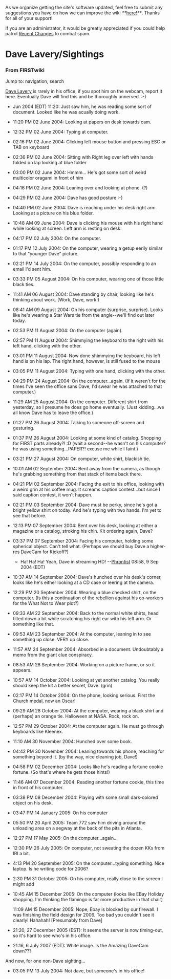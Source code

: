 As we organize getting the site's software updated, feel free to submit any
suggestions you have on how we can improve the wiki
_**_[here!](/index.php/User:Hallry/Suggestions "User:Hallry/Suggestions"
)_**_. Thanks for all of your support!

If you are an administrator, it would be greatly appreciated if you could help
patrol [Recent Changes](/index.php/Special:Recentchanges
"Special:Recentchanges" ) to combat spam.

# Dave Lavery/Sightings

### From FIRSTwiki

Jump to: navigation, search

[Dave Lavery](/index.php/Dave_Lavery "Dave Lavery" ) is rarely in his office,
if you spot him on the webcam, report it here. Eventually Dave will find this
and be thoroughly unnerved. :-)

  * Jun 2004 (EDT) 11:20: Just saw him, he was reading some sort of document. Looked like he was acually doing work. 
  * 11:20 PM 02 June 2004: Looking at papers on desk towards cam. 
  * 12:32 PM 02 June 2004: Typing at computer. 
  * 02:16 PM 02 June 2004: Clicking left mouse button and pressing ESC or TAB on keyboard 
  * 02:36 PM 02 June 2004: Sitting with Right leg over left with hands folded on lap looking at blue folder 
  * 03:00 PM 02 June 2004: Hmmm... He's got some sort of weird multicolor oragami in front of him 
  * 04:16 PM 02 June 2004: Leaning over and looking at phone. (?) 
  * 04:29 PM 02 June 2004: Dave has good posture :-) 
  * 04:40 PM 02 June 2004: Dave is reaching under his desk right arm. Looking at a picture on his blue folder. 
  * 10:48 AM 09 June 2004: Dave is clicking his mouse with his right hand while looking at screen. Left arm is resting on desk. 
  * 04:17 PM 02 July 2004: On the computer. 
  * 01:17 PM 12 July 2004: On the computer, wearing a getup eerily similar to that "younger Dave" picture. 
  * 02:21 PM 14 July 2004: On the computer, possibly responding to an email I'd sent him. 
  * 03:33 PM 05 August 2004: On his computer, wearing one of those little black ties. 
  * 11:41 AM 06 August 2004: Dave standing by chair, looking like he's thinking about work. (Work, Dave, work!) 
  * 08:41 AM 09 August 2004: On his computer (surprise, surprise). Looks like he's wearing a Star Wars tie from the angle--we'll find out later today. 
  * 02:53 PM 11 August 2004: On the computer (again). 
  * 02:57 PM 11 August 2004: Shimmying the keyboard to the right with his left hand, clicking with the other. 
  * 03:01 PM 11 August 2004: Now done shimmying the keyboard, his left hand is on his lap. The right hand, however, is still fused to the mouse 
  * 03:05 PM 11 August 2004: Typing with one hand, clicking with the other. 
  * 04:29 PM 24 August 2004: On the computer...again. (If it weren't for the times I've seen the office sans Dave, I'd swear he was attached to that computer.) 
  * 11:29 AM 25 August 2004: On the computer. Different shirt from yesterday, so I presume he does go home eventually. (Just kidding...we all know Dave has to leave the office.) 
  * 01:27 PM 26 August 2004: Talking to someone off-screen and gesturing. 
  * 01:37 PM 26 August 2004: Looking at some kind of catalog. Shopping for FIRST parts already?!  :D (wait a second--he wasn't on his computer? he was using something...PAPER?! excuse me while I faint.) 
  * 03:21 PM 27 August 2004: On computer, white shirt, blackish tie. 
  * 10:01 AM 02 September 2004: Bent away from the camera, as though he's grabbing something from that stack of items back there. 
  * 04:21 PM 02 September 2004: Facing the exit to his office, looking with a weird grin at his coffee mug. It screams caption contest...but since I said caption contest, it won't happen. 
  * 02:21 PM 03 September 2004: Dave must be perky, since he's got a bright yellow shirt on today. And he's typing with two hands. I'm yet to see that before. 
  * 12:13 PM 07 September 2004: Bent over his desk, looking at either a magazine or a catalog, stroking his chin. Kit ordering again, Dave? 
  * 03:37 PM 07 September 2004: Facing his computer, holding some spherical object. Can't tell what. (Perhaps we should buy Dave a higher-res DaveCam for Kickoff?) 
    * Ha! Ha! Ha! Yeah, Dave in streaming HD! --[Phrontist](/index.php/User:Phrontist "User:Phrontist" ) 08:58, 9 Sep 2004 (EDT) 
  * 10:37 AM 14 September 2004: Dave's hunched over his desk's corner, looks like he's either looking at a CD case or leering at the camera. 
  * 12:29 PM 20 September 2004: Wearing a blue checked shirt, on the computer. (Is this a continuation of the rebellion against his co-workers for the What Not to Wear plot?) 
  * 09:33 AM 22 September 2004: Back to the normal white shirts, head tilted down a bit while scratching his right ear with his left arm. Or something like that. 
  * 09:53 AM 23 September 2004: At the computer, leaning in to see something up close. VERY up close. 
  * 11:57 AM 24 September 2004: Absorbed in a document. Undoubtably a memo from the giant clue conspiracy. 
  * 08:53 AM 28 September 2004: Working on a picture frame, or so it appears. 
  * 10:57 AM 14 October 2004: Looking at yet another catalog. You really should keep the kit a better secret, Dave. (grin) 
  * 02:17 PM 14 October 2004: On the phone, looking serious. First the Church medal, now an Oscar! 
  * 09:29 AM 28 October 2004: At the computer, wearing a black shirt and (perhaps) an orange tie. Halloween at NASA. Rock, rock on. 
  * 12:57 PM 29 October 2004: At the computer again. He must go through keyboards like Kleenex. 
  * 11:10 AM 30 November 2004: Hunched over some book. 
  * 04:42 PM 30 November 2004: Leaning towards his phone, reaching for something beyond it. (by the way, nice cleaning job, Dave!) 
  * 04:58 PM 02 December 2004: Looks like he's reading a fortune cookie fortune. (So that's where he gets those hints!) 
  * 11:46 AM 07 December 2004: Reading another fortune cookie, this time in front of his computer. 
  * 03:38 PM 08 December 2004: Playing with some small dark-colored object on his desk. 
  * 03:47 PM 14 January 2005: On his computer 
  * 05:50 PM 20 April 2005: Team 772 saw him driving around the unloading area on a segway at the back of the pits in Atlanta. 
  * 12:27 PM 17 May 2005: On the computer...again... 
  * 12:30 PM 26 July 2005: On computer, not sweating the dozen KKs from IRI a bit. 
  * 4:13 PM 20 September 2005: On the computer...typing something. Nice laptop. Is he writing code for 2006? 
  * 2:30 PM 31 October 2005: On his computer, really close to the screen I might add 
  * 10:45 AM 15 December 2005: On the computer (looks like EBay Holiday shopping. I'm thinking the flamingo is far more productive in that chair) 

    11:09 AM 15 December 2005: Nope, Ebay is blocked by our firewall. I was finishing the field design for 2006. Too bad you couldn't see it clearly! Hahahah! [Presumably from Dave] 
  * 21:20, 27 December 2005 (EST): It seems the server is now timing-out, so it's hard to see who's in his office. 
  * 21:16, 6 July 2007 (EDT): White image. Is the Amazing DaveCam down??? 

And now, for one non-Dave sighting...

  * 03:05 PM 13 July 2004: Not dave, but someone's in his office! 

